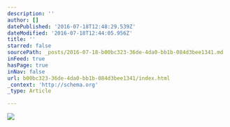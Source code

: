```yaml
---
description: ''
author: []
datePublished: '2016-07-18T12:48:29.539Z'
dateModified: '2016-07-18T12:44:05.956Z'
title: ''
starred: false
sourcePath: _posts/2016-07-18-b00bc323-36de-4da0-bb1b-084d3bee1341.md
inFeed: true
hasPage: true
inNav: false
url: b00bc323-36de-4da0-bb1b-084d3bee1341/index.html
_context: 'http://schema.org'
_type: Article

---
```

![](https://the-grid-user-content.s3-us-west-2.amazonaws.com/0dbdca9f-3524-4f2b-bdf0-2d9c75740d75.png)